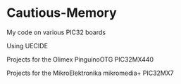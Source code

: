 # Cautious-Memory
My code on various PIC32 boards

Using UECIDE

Projects for the Olimex PinguinoOTG PIC32MX440

Projects for the MikroElektronika mikromedia+ PIC32MX7
